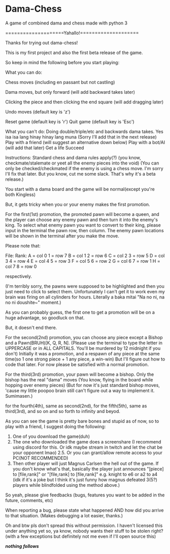 # Dama-Chess
A game of combined dama and chess made with python 3

====================Yahallo!====================

Thanks for trying out dama-chess!

This is my first project and also the first beta release of the game.

So keep in mind the following before you start playing:




What you can do:

Chess moves (including en passant but not castling)

Dama moves, but only forward (will add backward takes later)

Clicking the piece and then clicking the end square (will add dragging later)

Undo moves (default key is 'z')

Reset game (default key is 'r')
Quit game (default key is 'Esc')

What you can't do:
Doing double/triple/etc and backwards dama takes. Yes isa isa lang hinay hinay lang muna (Sorry I'll add that in the next release)
Play with a friend (will suggest an alternative down below)
Play with a bot/AI (will add that later)
Get a life
Succeed



Instructions:
Standard chess and dama rules apply(?) (you know, checkmate/stalemate or yeet all the enemy pieces into the void)
(You can only be checked/checkmated if the enemy is using a chess move. I'm sorry I'll fix that later. But you know, cut me some slack. That's why it's a beta release.)

You start with a dama board and the game will be normal(except you're both Kingless)

But, it gets tricky when you or your enemy makes the first promotion.


For the first(1st) promotion, the promoted pawn will become a queen, and the player can choose any enemy pawn and then turn it into the enemy's king.
To select what enemy pawn you want to convert to their king, please input in the terminal the pawn row, then column.
The enemy pawn locations will be shown in the terminal after you make the move.

Please note that:

File:		Rank:
A = col 0	1 = row 7
B = col 1	2 = row 6
C = col 2	3 = row 5
D = col 3	4 = row 4
E = col 4	5 = row 3
F = col 5	6 = row 2
G = col 6	7 = row 1
H = col 7	8 = row 0

respectively.

(I'm terribly sorry, the pawns were supposed to be highlighted and then you just need to click to select them. 
Unfortunately I can't get it to work even my brain was firing on all cylinders for hours.
Literally a baka mitai "Na no ni, na no ni doushite~" moment.)

As you can probably guess, the first one to get a promotion will be on a huge advantage, so goodluck on that.


But, it doesn't end there.


For the second(2nd) promotion, you can choose any piece except a Bishop and a Pawn(BRUH)[K, Q, R, N].
(Please use the terminal to type the letter in UPPERCASE or in ALL CAPITALS. You'll be murdered by 12 midnight if you don't)
Initially it was a promotion, and a respawn of any piece at the same time(so 1 one strong piece + 1 any piece, a win-win)
But I'll figure out how to code that later. For now please be satisfied with a normal promotion.

For the third(3rd) promotion, your pawn will become a bishop.
Only the bishop has the real "dama" moves (You know, flying in the board while hopping over enemy pieces)
(But for now it's just standard bishop moves, 'cause my little poopoo brain still can't figure out a way to implement it. Sumimasen.)

for the fourth(4th), same as second(2nd), for the fifth(5th), same as third(3rd), and so on and so forth to infinity and beyod.



As you can see the game is pretty bare bones and stupid as of now, so to play with a friend, I suggest doing the following:
1. One of you download the game(duh)
2. The one who downloaded the game does a screenshare (I recommend using discord for this. Or idk maybe stream in twitch and let the chat be your opponent lmao)
2.5. Or you can grant/allow remote access to your PC(NOT RECOMMENDED)
3. Then other player will just Magnus Carlsen the hell out of the game. 
If you don't know what's that, basically the player just announces "[piece] to [file,rank]" or "[file,rank] to [file,rank]" e.g. knight to e6 or a2 to a4
(idk if it's a joke but I think it's just funny how magnus defeated 3(5?) players while blindfolded using the method above.)



So yeah, please give feedbacks (bugs, features you want to be added in the future, comments, etc)

When reporting a bug, please state what happened AND how did you arrive to that situation. (Makes debugging a lot easier, thanks.)



Oh and btw pls don't spread this without permission.
I haven't licensed this under anything yet so, ya know, nobody wants their stuff to be stolen right? (with a few exceptions but definitely not me even if I'll open source this)


***nothing follows***
